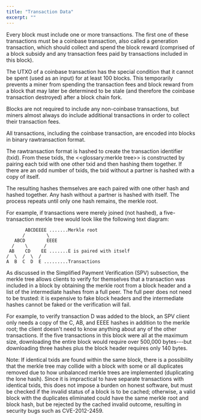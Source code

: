 ```yaml
---
title: "Transaction Data"
excerpt: ""
---
```

Every block must include one or more transactions. The first one of these transactions must be a coinbase transaction, also called a generation transaction, which should collect and spend the block reward (comprised of a block subsidy and any transaction fees paid by transactions included in this block).

The UTXO of a coinbase transaction has the special condition that it cannot be spent (used as an input) for at least 100 blocks. This temporarily prevents a miner from spending the transaction fees and block reward from a block that may later be determined to be stale (and therefore the coinbase transaction destroyed) after a block chain fork.

Blocks are not required to include any non-coinbase transactions, but miners almost always do include additional transactions in order to collect their transaction fees.

All transactions, including the coinbase transaction, are encoded into blocks in binary rawtransaction format.

The rawtransaction format is hashed to create the transaction identifier (txid). From these txids, the <<glossary:merkle tree>> is constructed by pairing each txid with one other txid and then hashing them together. If there are an odd number of txids, the txid without a partner is hashed with a copy of itself.

The resulting hashes themselves are each paired with one other hash and hashed together. Any hash without a partner is hashed with itself. The process repeats until only one hash remains, the merkle root.

For example, if transactions were merely joined (not hashed), a five-transaction merkle tree would look like the following text diagram:

```
       ABCDEEEE .......Merkle root
      /        \
   ABCD        EEEE
  /    \      /
 AB    CD    EE .......E is paired with itself
/  \  /  \  /
A  B  C  D  E .........Transactions
```

As discussed in the Simplified Payment Verification (SPV) subsection, the merkle tree allows clients to verify for themselves that a transaction was included in a block by obtaining the merkle root from a block header and a list of the intermediate hashes from a full peer. The full peer does not need to be trusted: it is expensive to fake block headers and the intermediate hashes cannot be faked or the verification will fail.

For example, to verify transaction D was added to the block, an SPV client only needs a copy of the C, AB, and EEEE hashes in addition to the merkle root; the client doesn't need to know anything about any of the other transactions. If the five transactions in this block were all at the maximum size, downloading the entire block would require over 500,000 bytes---but downloading three hashes plus the block header requires only 140 bytes.

Note: If identical txids are found within the same block, there is a possibility that the merkle tree may collide with a block with some or all duplicates removed due to how unbalanced merkle trees are implemented (duplicating the lone hash). Since it is impractical to have separate transactions with identical txids, this does not impose a burden on honest software, but must be checked if the invalid status of a block is to be cached; otherwise, a valid block with the duplicates eliminated could have the same merkle root and block hash, but be rejected by the cached invalid outcome, resulting in security bugs such as CVE-2012-2459.
